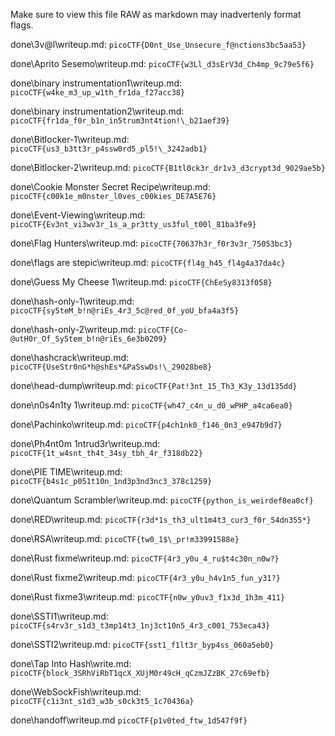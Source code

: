 Make sure to view this file RAW as markdown may inadvertenly format flags.

done\3v@l\writeup.md:
`picoCTF{D0nt_Use_Unsecure_f@nctions3bc5aa53}`

done\Aprito Sesemo\writeup.md:
`picoCTF{w3Ll_d3sErV3d_Ch4mp_9c79e5f6}`

done\binary instrumentation1\writeup.md:
`picoCTF{w4ke_m3_up_w1th_fr1da_f27acc38}`

done\binary instrumentation2\writeup.md:
`picoCTF{fr1da_f0r_b1n_in5trum3nt4tion!\_b21aef39}`

done\Bitlocker-1\writeup.md:
`picoCTF{us3_b3tt3r_p4ssw0rd5_pl5!\_3242adb1}`

done\Bitlocker-2\writeup.md:
`picoCTF{B1tl0ck3r_dr1v3_d3crypt3d_9029ae5b}`

done\Cookie Monster Secret Recipe\writeup.md:
`picoCTF{c00k1e_m0nster_l0ves_c00kies_DE7A5E76}`

done\Event-Viewing\writeup.md:
`picoCTF{Ev3nt_vi3wv3r_1s_a_pr3tty_us3ful_t00l_81ba3fe9}`

done\Flag Hunters\writeup.md:
`picoCTF{70637h3r_f0r3v3r_75053bc3}`

done\flags are stepic\writeup.md:
`picoCTF{fl4g_h45_fl4g4a37da4c}`

done\Guess My Cheese 1\writeup.md:
`picoCTF{ChEeSy8313f058}`

done\hash-only-1\writeup.md:
`picoCTF{sy5teM_b!n@riEs_4r3_5c@red_0f_yoU_bfa4a3f5}`

done\hash-only-2\writeup.md:
`picoCTF{Co-@utH0r_Of_Sy5tem_b!n@riEs_6e3b0209}`

done\hashcrack\writeup.md:
`picoCTF{UseStr0nG*h@shEs*&PaSswDs!\_29028be8}`

done\head-dump\writeup.md:
`picoCTF{Pat!3nt_15_Th3_K3y_13d135dd}`

done\n0s4n1ty 1\writeup.md:
`picoCTF{wh47_c4n_u_d0_wPHP_a4ca6ea0}`

done\Pachinko\writeup.md:
`picoCTF{p4ch1nk0_f146_0n3_e947b9d7}`

done\Ph4nt0m 1ntrud3r\writeup.md:
`picoCTF{1t_w4snt_th4t_34sy_tbh_4r_f318db22}`

done\PIE TIME\writeup.md:
`picoCTF{b4s1c_p051t10n_1nd3p3nd3nc3_378c1259}`

done\Quantum Scrambler\writeup.md:
`picoCTF{python_is_weirdef8ea0cf}`

done\RED\writeup.md:
`picoCTF{r3d*1s_th3_ult1m4t3_cur3_f0r_54dn355*}`

done\RSA\writeup.md:
`picoCTF{tw0_1$\_pr!m33991588e}`

done\Rust fixme\writeup.md:
`picoCTF{4r3_y0u_4_ru$t4c30n_n0w?}`

done\Rust fixme2\writeup.md:
`picoCTF{4r3_y0u_h4v1n5_fun_y31?}`

done\Rust fixme3\writeup.md:
`picoCTF{n0w_y0uv3_f1x3d_1h3m_411}`

done\SSTI1\writeup.md:
`picoCTF{s4rv3r_s1d3_t3mp14t3_1nj3ct10n5_4r3_c001_753eca43}`

done\SSTI2\writeup.md:
`picoCTF{sst1_f1lt3r_byp4ss_060a5eb0}`

done\Tap Into Hash\write.md:
`picoCTF{block_3SRhViRbT1qcX_XUjM0r49cH_qCzmJZzBK_27c69efb}`

done\WebSockFish\writeup.md:
`picoCTF{c1i3nt_s1d3_w3b_s0ck3t5_1c70436a}`

done\handoff\writeup.md
`picoCTF{p1v0ted_ftw_1d547f9f}`
